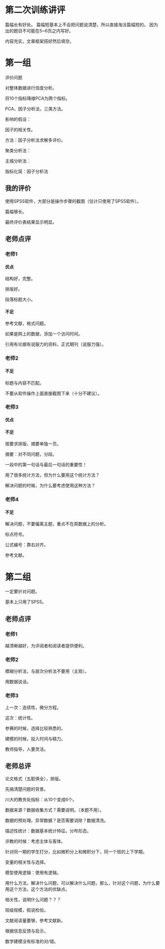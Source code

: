 # 第二次训练讲评

篇幅长有好处。
篇幅短基本上不会把问题说清楚，所以直接淘汰篇幅短的。
因为出的题目不可能在5~6页之内写好。

内容充实，文章框架搭好然后填空。

# 第一组

评价问题

对整体数据进行信度分析。

将10个指标降维PCA为两个指标。

PCA，因子分析法，三类方法。

影响的假设：

因子的相关性。

方法：因子分析法求解多评价。

聚类分析法：

主城分析法：

指标化简：因子分析法

## 我的评价

使用SPSS软件，大部分是操作步骤的截图（估计只使用了SPSS软件）。

篇幅够长。

最终评价表结果显示明显。

## 老师点评

### 老师1

#### 优点

结构好，完整。

排版好。

段落标题大小。

#### 不足

参考文献，格式问题。

如果是网上的数据，添加一个访问时间。

引用有论据有说服力的资料，正式期刊（说服力强）。

### 老师2

#### 不足

标题与内容不匹配。

不要从软件操作上面直接截图下来（十分不建议）。

### 老师3

#### 优点

#### 不足

按要求排版，摘要单独一页。

摘要：对不同问题，分段。

一段中的第一句话与最后一句话的重要性！

用了很多统计方法，但为什么要用这个统计方法？

解决问题的时候，为什么要考虑使用这种方法？

### 老师4

#### 不足

解决问题，不要偏离主题，重点不在原数据上的分析。

标点符号。

公式编号：靠右对齐。

参考文献。

# 第二组

一定要针对问题。

基本上只用了SPSS。

## 老师点评

### 老师1

越清晰越好，为评阅者和阅读者提供便利。

### 老师2

模糊分析法，与层次分析法不要用（主观）。

用数据说话。

### 老师3

上一次：连续性，微分方程。

这次：统计性。

参赛的时候，选择比较熟悉的。

建模的时候，投入时间与精力。

教师指导，人要灵活。

## 老师总评

论文格式（五脏俱全），排版。

先搞清楚问题的背景。

川大的教务处指标：从10个变成6个。

数据来源？数据收集方式？需要说明。（本题不用）。

数据的预处理。异常数据？是否需要消除？数据清洗。

描述性统计：数据基本统计特征。分布形态。

评教的时候：考虑主体与客体。

针对同一期的学生打分，比如微积分上和微积分下，同一个班的上下学期。

变量的相关性与选择。

模型使用逻辑：使用有逻辑。

用什么方法，解决什么问题，可以解决什么问题，那么，针对这个问题，为什么要用这个方法，这个方法的优缺点。

相关性，说明什么问题？？？

班级规模，假说检验。

文献阅读量要够，参考文献新。

根据信息反馈与启示。

数学建模没有标准的对/错。
